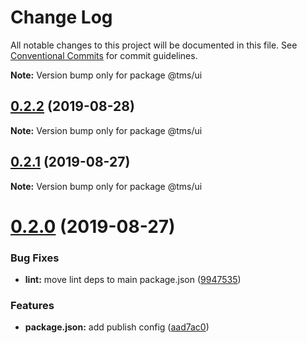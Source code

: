 # Change Log

All notable changes to this project will be documented in this file.
See [Conventional Commits](https://conventionalcommits.org) for commit guidelines.



**Note:** Version bump only for package @tms/ui





## [0.2.2](https://github.com/lovesora/TMS/compare/v0.2.1...v0.2.2) (2019-08-28)

**Note:** Version bump only for package @tms/ui





## [0.2.1](https://github.com/lovesora/TMS/compare/v0.2.0...v0.2.1) (2019-08-27)

**Note:** Version bump only for package @tms/ui





# [0.2.0](https://github.com/lovesora/TMS/compare/v0.1.1...v0.2.0) (2019-08-27)


### Bug Fixes

* **lint:** move lint deps to main package.json ([9947535](https://github.com/lovesora/TMS/commit/9947535))


### Features

* **package.json:** add publish config ([aad7ac0](https://github.com/lovesora/TMS/commit/aad7ac0))
